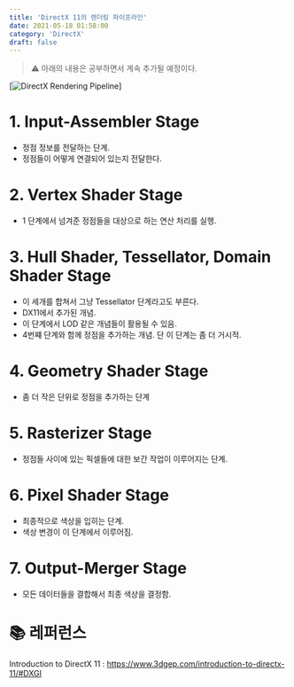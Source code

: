 ```yaml
---
title: 'DirectX 11의 렌더링 파이프라인'
date: 2021-05-18 01:58:00
category: 'DirectX'
draft: false
---
```


> ⚠️ 아래의 내용은 공부하면서 계속 추가될 예정이다.


[![DirectX Rendering Pipeline](https://www.3dgep.com/wp-content/uploads/2014/03/DirectX-11-Rendering-Pipeline.png)]

# 1. Input-Assembler Stage
- 정점 정보를 전달하는 단계.
- 정점들이 어떻게 연결되어 있는지 전달한다.

# 2. Vertex Shader Stage
- 1 단계에서 넘겨준 정점들을 대상으로 하는 연산 처리를 실행.

# 3. Hull Shader, Tessellator, Domain Shader Stage
- 이 세개를 합쳐서 그냥 Tessellator 단계라고도 부른다.
- DX11에서 추가된 개념.
- 이 단계에서 LOD 같은 개념들이 활용될 수 있음.
- 4번쨰 단계와 함께 정점을 추가하는 개념. 단 이 단계는 좀 더 거시적.

# 4. Geometry Shader Stage
- 좀 더 작은 단위로 정점을 추가하는 단계

# 5. Rasterizer Stage
- 정점들 사이에 있는 픽셀들에 대한 보간 작업이 이루어지는 단계.

# 6. Pixel Shader Stage
- 최종적으로 색상을 입히는 단계.
- 색상 변경이 이 단계에서 이루어짐.

# 7. Output-Merger Stage
- 모든 데이터들을 결합해서 최종 색상을 결정함.

# 📚 <b> 레퍼런스 </b>
Introduction to DirectX 11 : https://www.3dgep.com/introduction-to-directx-11/#DXGI

